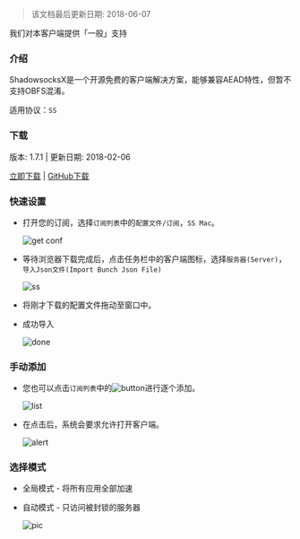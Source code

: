 > 该文档最后更新日期: 2018-06-07

<p class="info">我们对本客户端提供「一般」支持</p>

### 介绍

ShadowsocksX是一个开源免费的客户端解决方案，能够兼容AEAD特性，但暂不支持OBFS混淆。

适用协议：`SS`

### 下载

版本: 1.7.1 | 更新日期: 2018-02-06

[立即下载](https://dl.niconode.co/client/ShadowsocksX-NG.1.7.1.zip) | [GitHub下载](https://github.com/shadowsocks/ShadowsocksX-NG/releases/download/v1.7.1/ShadowsocksX-NG.1.7.1.zip)

### 快速设置

- 打开您的订阅，选择`订阅列表`中的`配置文件/订阅`，`SS Mac`。

	![get conf](https://img.niconode.co/2018051012550457473XK04squS75PwEyK.png)

- 等待浏览器下载完成后，点击任务栏中的客户端图标，选择`服务器(Server)`，`导入Json文件(Import Bunch Json File)`

	![ss](https://img.niconode.co/2018051012592337141sz7HJvkDkmYITZz.png)

- 将刚才下载的配置文件拖动至窗口中。
	
- 成功导入

	![done](https://img.niconode.co/2018051013012042216JNPJ4Z2nAU5aBys.png)

### 手动添加

- 您也可以点击`订阅列表`中的![button](https://img.niconode.co/2018051012502894496HbDHARvq01lm42q.png)进行逐个添加。

	![list](https://img.niconode.co/201712140506454099436Ml4nVVRZ79wfc.png)

- 在点击后，系统会要求允许打开客户端。

	![alert](https://img.niconode.co/2017121405081671701AiAU4CORkhQNE7d.png)

### 选择模式

- 全局模式 - 将所有应用全部加速
- 自动模式 - 只访问被封锁的服务器

	![pic](https://img.niconode.co/20171214051308582076ulrMPhUv7KafZZ.png)
